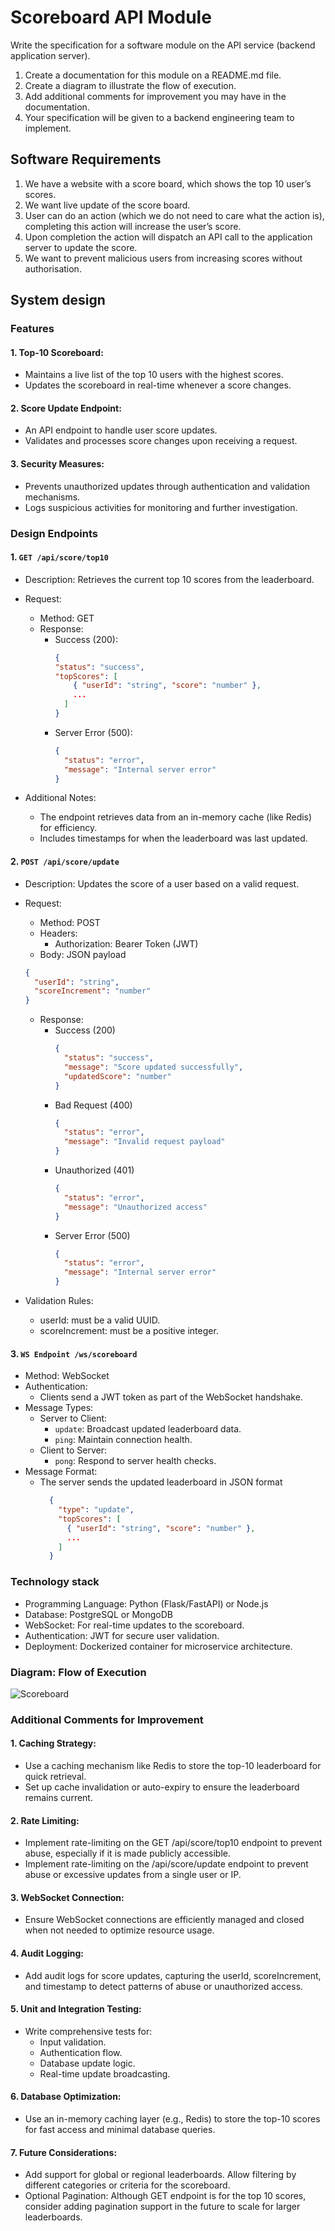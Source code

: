 # Scoreboard API Module

Write the specification for a software module on the API service (backend application server).

1. Create a documentation for this module on a README.md file.
2. Create a diagram to illustrate the flow of execution.
3. Add additional comments for improvement you may have in the documentation.
4. Your specification will be given to a backend engineering team to implement.

## Software Requirements

1. We have a website with a score board, which shows the top 10 user’s scores.
2. We want live update of the score board.
3. User can do an action (which we do not need to care what the action is), completing this action will increase the user’s score.
4. Upon completion the action will dispatch an API call to the application server to update the score.
5. We want to prevent malicious users from increasing scores without authorisation.

## System design

### Features

#### 1. Top-10 Scoreboard:

- Maintains a live list of the top 10 users with the highest scores.
- Updates the scoreboard in real-time whenever a score changes.

#### 2. Score Update Endpoint:

- An API endpoint to handle user score updates.
- Validates and processes score changes upon receiving a request.

#### 3. Security Measures:

- Prevents unauthorized updates through authentication and validation mechanisms.
- Logs suspicious activities for monitoring and further investigation.

### Design Endpoints

#### 1. `GET /api/score/top10`

- Description: Retrieves the current top 10 scores from the leaderboard.

- Request:

  - Method: GET
  - Response:
    - Success (200):
      ```json
      {
      "status": "success",
      "topScores": [
          { "userId": "string", "score": "number" },
          ...
        ]
      }
      ```
    - Server Error (500):
      ```json
      {
        "status": "error",
        "message": "Internal server error"
      }
      ```

- Additional Notes:
  - The endpoint retrieves data from an in-memory cache (like Redis) for efficiency.
  - Includes timestamps for when the leaderboard was last updated.

#### 2. `POST /api/score/update`

- Description: Updates the score of a user based on a valid request.

- Request:

  - Method: POST
  - Headers:
    - Authorization: Bearer Token (JWT)
  - Body: JSON payload

  ```json
  {
    "userId": "string",
    "scoreIncrement": "number"
  }
  ```

  - Response:
    - Success (200)
      ```json
      {
        "status": "success",
        "message": "Score updated successfully",
        "updatedScore": "number"
      }
      ```
    - Bad Request (400)
      ```json
      {
        "status": "error",
        "message": "Invalid request payload"
      }
      ```
    - Unauthorized (401)
      ```json
      {
        "status": "error",
        "message": "Unauthorized access"
      }
      ```
    - Server Error (500)
      ```json
      {
        "status": "error",
        "message": "Internal server error"
      }
      ```

- Validation Rules:
  - userId: must be a valid UUID.
  - scoreIncrement: must be a positive integer.

#### 3. `WS Endpoint /ws/scoreboard`

- Method: WebSocket
- Authentication:
  - Clients send a JWT token as part of the WebSocket handshake.
- Message Types:
  - Server to Client:
    - `update`: Broadcast updated leaderboard data.
    - `ping`: Maintain connection health.
  - Client to Server:
    - `pong`: Respond to server health checks.
- Message Format:
  - The server sends the updated leaderboard in JSON format
    ```json
      {
        "type": "update",
        "topScores": [
          { "userId": "string", "score": "number" },
          ...
        ]
      }
    ```

### Technology stack

- Programming Language: Python (Flask/FastAPI) or Node.js
- Database: PostgreSQL or MongoDB
- WebSocket: For real-time updates to the scoreboard.
- Authentication: JWT for secure user validation.
- Deployment: Dockerized container for microservice architecture.

### Diagram: Flow of Execution

![Scoreboard](./live_score_board_flow.png)

### Additional Comments for Improvement

#### 1. Caching Strategy:

- Use a caching mechanism like Redis to store the top-10 leaderboard for quick retrieval.
- Set up cache invalidation or auto-expiry to ensure the leaderboard remains current.

#### 2. Rate Limiting:

- Implement rate-limiting on the GET /api/score/top10 endpoint to prevent abuse, especially if it is made publicly accessible.
- Implement rate-limiting on the /api/score/update endpoint to prevent abuse or excessive updates from a single user or IP.

#### 3. WebSocket Connection:

- Ensure WebSocket connections are efficiently managed and closed when not needed to optimize resource usage.

#### 4. Audit Logging:

- Add audit logs for score updates, capturing the userId, scoreIncrement, and timestamp to detect patterns of abuse or unauthorized access.

#### 5. Unit and Integration Testing:

- Write comprehensive tests for:
  - Input validation.
  - Authentication flow.
  - Database update logic.
  - Real-time update broadcasting.

#### 6. Database Optimization:

- Use an in-memory caching layer (e.g., Redis) to store the top-10 scores for fast access and minimal database queries.

#### 7. Future Considerations:

- Add support for global or regional leaderboards.
  Allow filtering by different categories or criteria for the scoreboard.
- Optional Pagination: Although GET endpoint is for the top 10 scores, consider adding pagination support in the future to scale for larger leaderboards.
